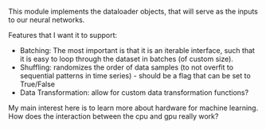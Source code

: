 This module implements the dataloader objects, that will serve as the inputs to our neural networks.

Features that I want it to support:

- Batching: The most important is that it is an iterable interface, such that it is easy to loop through the dataset in batches (of custom size).
- Shuffling: randomizes the order of data samples (to not overfit to sequential patterns in time series) - should be a flag that can be set to True/False
- Data Transformation: allow for custom data transformation functions?

My main interest here is to learn more about hardware for machine learning. How does the interaction between the cpu and gpu really work?
